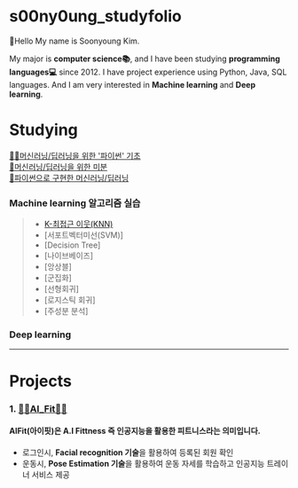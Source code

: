 # s00ny0ung_studyfolio
👋Hello My name is Soonyoung Kim.<br>

My major is **computer science📚**, and I have been studying **programming languages💻** since 2012.
I have project experience using Python, Java, SQL languages. 
And I am very interested in **Machine learning** and **Deep learning**.

# Studying
[👩‍💻머신러닝/딥러닝을 위한 '파이썬' 기초](https://velog.io/@s00ny0ung/series/%ED%8C%8C%EC%9D%B4%EC%8D%AC%EC%9C%BC%EB%A1%9C-%EA%B5%AC%ED%98%84%ED%95%98%EB%8A%94-%EB%A8%B8%EC%8B%A0%EB%9F%AC%EB%8B%9D%EB%94%A5%EB%9F%AC%EB%8B%9D)<br>
[🔢머신러닝/딥러닝을 위한 미분](https://velog.io/@s00ny0ung/series/%EB%A8%B8%EC%8B%A0%EB%9F%AC%EB%8B%9D%EB%94%A5%EB%9F%AC%EB%8B%9D%EC%9D%84-%EC%9C%84%ED%95%9C-%EB%AF%B8%EB%B6%84) <br>
[🧠파이썬으로 구현한 머신러닝/딥러닝](https://velog.io/@s00ny0ung/series/%ED%8C%8C%EC%9D%B4%EC%8D%AC%EC%9C%BC%EB%A1%9C-%EA%B5%AC%ED%98%84%ED%95%9C-%EB%A8%B8%EC%8B%A0%EB%9F%AC%EB%8B%9D%EB%94%A5%EB%9F%AC%EB%8B%9D)<br>
### Machine learning 알고리즘 실습
>  - [K-최접근 이웃(KNN)](https://colab.research.google.com/drive/16flJowyX0FVj3zrRRCIdekPChbDR7yo7#scrollTo=i1GEbaJpurC3)
>  - [서포트벡터미선(SVM)]
>  - [Decision Tree]
>  - [나이브베이즈]
>  - [앙상블]
>  - [군집화]
>  - [선형회귀]
>  - [로지스틱 회귀]
>  - [주성분 분석]

### Deep learning

---
# Projects
### 1. [🏋️‍♂️AI_Fit🏋️‍♀️](https://github.com/s00ny0ung/AI_Fit) 

#### AIFit(아이핏)은 A.I Fittness 즉 인공지능을 활용한 피트니스라는 의미입니다.

- 로그인시, **Facial recognition 기술**을 활용하여 등록된 회원 확인
- 운동시, **Pose Estimation 기술**을 활용하여 운동 자세를 학습하고 인공지능 트레이너 서비스 제공

